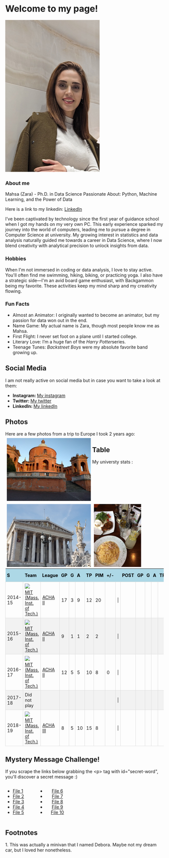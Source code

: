 <head>
  <title>Mahsa's Page</title>
  <style>
  table {
    border-collapse: collapse;
  }
  th {
    padding:5px;
  }
  td {
    border: 1px solid #ddd;
    padding: 5px;
  }
  tr:nth-child(even) {
    background-color: #f2f2f2;
  }
  th {
    padding-top: 12px;
    padding-bottom: 12px;
    text-align: left;
    background-color: #add8e6;
    color: black;
  }
  .block {
  width: 100px;
  /*float: left;*/
    display: inline-block;
    zoom: 1;
  }
  .column {
  float: left;
  height: 200px;
  /*width: 33.33%;*/
  padding: 5px;
  }

  .row::after {
    content: "";
    clear: both;
    display: table;
  }
</style>
</head>
<body>
  <h1>Welcome to my page!</h1>
  <img src="./images/selfie.jpg" width="300px">
  <h3>About me</h3>
  <p>Mahsa (Zara) - Ph.D. in Data Science
Passionate About: Python, Machine Learning, and the Power of Data</p>
  <p>Here is a link to my linkedin: <a href="https://www.linkedin.com/in/zahrakaramimehr/">LinkedIn</a></p>
  <p>I’ve been captivated by technology since the first year of guidance school when I got my hands on my very own PC. This early experience sparked my journey into the world of computers, leading me to pursue a degree in Computer Science at university. My growing interest in statistics and data analysis naturally guided me towards a career in Data Science, where I now blend creativity with analytical precision to unlock insights from data.</p>
  <h3>Hobbies</h3>
  <p>When I'm not immersed in coding or data analysis, I love to stay active. You'll often find me swimming, hiking, biking, or practicing yoga. I also have a strategic side—I'm an avid board game enthusiast, with Backgammon being my favorite. These activities keep my mind sharp and my creativity flowing. </p>
  <h3>Fun Facts</h3>
  <ul class="fun-facts">
    <li> Almost an Animator: I originally wanted to become an animator, but my passion for data won out in the end.</li>
    <li>Name Game: My actual name is Zara, though most people know me as Mahsa.</li>
    <li>First Flight: I never set foot on a plane until I started college.</li>
    <li>Literary Love: I’m a huge fan of the <i>Harry Potter</i>series.</li>
    <li>Teenage Tunes: <i> Backstreet Boys</i> were my absolute favorite band growing up.</li>
  </ul>
  <h2>Social Media</h2>
    I am not really active on social media but in case you want to take a look at them:
  <br/>
  <ul class="socials">
    <li class="social instagram"><b>Instagram: </b><a href="https://www.instagram.com/mah5akmehr">My instagram</a></li>
    <li class="social twitter"><b>Twitter: </b><a href="https://x.com/MKaramimehr">My twitter</a></li>
    <li class="social linkedin"><b>LinkedIn: </b><a href="https://www.linkedin.com/in/zahrakaramimehr/">My linkedIn</a></li>
  </ul>
  <h2>Photos</h2>
  Here are a few photos from a trip to Europe I took 2 years ago:
  <div class="row">
    <div class="column">
      <img src="images/Bologna.jpg" alt="Santuario Madonna di San Luca,Bologna,Italy" style="height:100%">
    </div>
    <div class="column">
      <img src="images/vienna.jpg" alt="The Austrian Parliament,Vienna, Austia" style="height:100%">
    </div>
    <div class="column">
      <img src="images/vapiano.JPG" alt="Vapiano Restaurant" style="height:100%">
    </div>
  </div>
  <div></div>
  <h2> Table </h2>
  My universty  stats :
  <br></br>
  <table class="hockey-stats">
      <thead>
          <tr>
              <th class="season" data-sort="">S</th>
              <th class="team" data-sort="team">Team</th>
              <th class="league" data-sort="league">League</th>
              <th class="regular gp" data-sort="gp">GP</th>
              <th class="regular g" data-sort="g">G</th>
              <th class="regular a" data-sort="a">A</th>
              <th class="regular tp" data-sort="tp">TP</th>
              <th class="regular pim" data-sort="pim">PIM</th>
              <th class="regular pm" data-sort="pm">+/-</th>
              <th class="separator">&nbsp;</th>
              <th class="postseason">POST</th>
              <th class="postseason gp" data-sort="playoffs-gp">GP</th>
              <th class="postseason g" data-sort="playoffs-g">G</th>
              <th class="postseason a" data-sort="playoffs-a">A</th>
              <th class="postseason tp" data-sort="playoffs-tp">TP</th>
              <th class="postseason pim" data-sort="playoffs-pim">PIM</th>
              <th class="postseason pm" data-sort="playoffs-pm">+/-</th>
          </tr>
      </thead>
      <tbody>
          <tr class="team-continent-NA ">
              <td class="season sorted">
                  2014-15
              </td>
              <td class="team">
                  <i><img src="images/flag.png"></i>
                  <span class="txt-blue">
                      <a href="https://www.eliteprospects.com/team/10263/mit-mass.-inst.-of-tech./2014-2015?tab=stats"> MIT (Mass. Inst. of Tech.) </a>
                  </span>
              </td>
              <td class="league"> <a href="https://www.eliteprospects.com/league/acha-ii/stats/2014-2015"> ACHA II </a> </td>
              <td class="regular gp">17</td>
              <td class="regular g">3</td>
              <td class="regular a">9</td>
              <td class="regular tp">12</td>
              <td class="regular pim">20</td>
              <td class="regular pm"></td>
              <td class="separator"> | </td>
              <td class="postseason">
                  <a href="https://www.eliteprospects.com/league/acha-ii/stats/2014-2015"> </a>
              </td>
              <td class="postseason gp">
              </td>
              <td class="postseason g">
              </td>
              <td class="postseason a">
              </td>
              <td class="postseason tp">
              </td>
              <td class="postseason pim">
              </td>
              <td class="postseason pm">
              </td>
          </tr>
          <tr class="team-continent-NA ">
              <td class="season sorted">
                  2015-16
              </td>
              <td class="team">
                  <i><img src="images/flag.png"></i>
                  <span class="txt-blue">
                      <a href="https://www.eliteprospects.com/team/10263/mit-mass.-inst.-of-tech./2015-2016?tab=stats"> MIT (Mass. Inst. of Tech.) </a>
                  </span>
              </td>
              <td class="league"> <a href="https://www.eliteprospects.com/league/acha-ii/stats/2015-2016"> ACHA II </a> </td>
              <td class="regular gp">9</td>
              <td class="regular g">1</td>
              <td class="regular a">1</td>
              <td class="regular tp">2</td>
              <td class="regular pim">2</td>
              <td class="regular pm"></td>
              <td class="separator"> | </td>
              <td class="postseason">
                  <a href="https://www.eliteprospects.com/league/acha-ii/stats/2015-2016"> </a>
              </td>
              <td class="postseason gp">
              </td>
              <td class="postseason g">
              </td>
              <td class="postseason a">
              </td>
              <td class="postseason tp">
              </td>
              <td class="postseason pim">
              </td>
              <td class="postseason pm">
              </td>
          </tr>
          <tr class="team-continent-NA ">
              <td class="season sorted">
                  2016-17
              </td>
              <td class="team">
                  <i><img src="images/flag.png"></i>
                  <span class="txt-blue">
                      <a href="https://www.eliteprospects.com/team/10263/mit-mass.-inst.-of-tech./2016-2017?tab=stats"> MIT (Mass. Inst. of Tech.) </a>
                  </span>
              </td>
              <td class="league"> <a href="https://www.eliteprospects.com/league/acha-ii/stats/2016-2017"> ACHA II </a> </td>
              <td class="regular gp">12</td>
              <td class="regular g">5</td>
              <td class="regular a">5</td>
              <td class="regular tp">10</td>
              <td class="regular pim">8</td>
              <td class="regular pm">0</td>
              <td class="separator"> | </td>
              <td class="postseason">
              </td>
              <td class="postseason gp">
              </td>
              <td class="postseason g">
              </td>
              <td class="postseason a">
              </td>
              <td class="postseason tp">
              </td>
              <td class="postseason pim">
              </td>
              <td class="postseason pm">
              </td>
          </tr>
          <tr class="team-continent-EU ">
              <td class="season sorted">
                  2017-18
              </td>
              <td class="team">
                  Did not play
              </td>
              <td class="league"> <a href="https://www.eliteprospects.com/stats"> </a> </td>
              <td class="regular gp"></td>
              <td class="regular g"></td>
              <td class="regular a"></td>
              <td class="regular tp"></td>
              <td class="regular pim"></td>
              <td class="regular pm"></td>
              <td class="separator"> | </td>
              <td class="postseason">
                  <a href="https://www.eliteprospects.com/stats"> </a>
              </td>
              <td class="postseason gp">
              </td>
              <td class="postseason g">
              </td>
              <td class="postseason a">
              </td>
              <td class="postseason tp">
              </td>
              <td class="postseason pim">
              </td>
              <td class="postseason pm">
              </td>
          </tr>
          <tr class="team-continent-NA ">
              <td class="season sorted">
                  2018-19
              </td>
              <td class="team">
                  <i><img src="images/flag.png"></i>
                  <span class="txt-blue">
                      <a href="https://www.eliteprospects.com/team/10263/mit-mass.-inst.-of-tech./2018-2019?tab=stats"> MIT (Mass. Inst. of Tech.) </a>
                  </span>
              </td>
              <td class="league"> <a href="https://www.eliteprospects.com/league/acha-iii/stats/2018-2019"> ACHA III </a> </td>
              <td class="regular gp">8</td>
              <td class="regular g">5</td>
              <td class="regular a">10</td>
              <td class="regular tp">15</td>
              <td class="regular pim">8</td>
              <td class="regular pm"></td>
              <td class="separator"> | </td>
              <td class="postseason">
                  <a href="https://www.eliteprospects.com/league/acha-iii/stats/2018-2019"> </a>
              </td>
              <td class="postseason gp">
              </td>
              <td class="postseason g">
              </td>
              <td class="postseason a">
              </td>
              <td class="postseason tp">
              </td>
              <td class="postseason pim">
              </td>
              <td class="postseason pm">
              </td>
          </tr>
      </tbody>
  </table>
  <h2>Mystery Message Challenge!</h2>
  <p>If you scrape the links below grabbing the &lt;p&gt; tag with id="secret-word", you'll discover a secret message :)</p>
  <div width="50%">
  <div class="block" align="left">
    <ul>
      <li><a href="challenge/file_1.html">File 1</a></li>
      <li><a href="challenge/file_2.html">File 2</a></li>
      <li><a href="challenge/file_3.html">File 3</a></li>
      <li><a href="challenge/file_4.html">File 4</a></li>
      <li><a href="challenge/file_5.html">File 5</a></li>
    </ul>
  </div>
  <div class="block" align="center">
    <ul>
      <li><a href="challenge/file_6.html">File 6</a></li>
      <li><a href="challenge/file_7.html">File 7</a></li>
      <li><a href="challenge/file_8.html">File 8</a></li>
      <li><a href="challenge/file_9.html">File 9</a></li>
      <li><a href="challenge/file_10.html">File 10</a></li>
    </ul>
  </div>
  </div>
  <h2>Footnotes</h2>
  <p id="footer">1. This was actually a minivan that I named Debora. Maybe not my dream car, but I loved her nonetheless.</p>
  </body>
